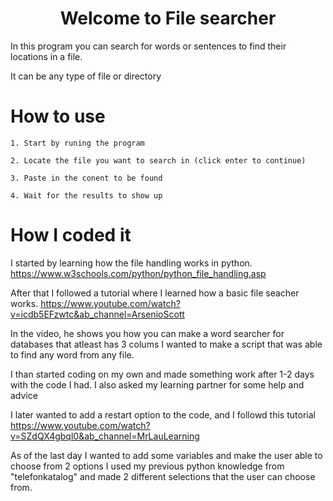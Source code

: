 <h1 align="center"> Welcome to File searcher </h1>
In this program you can search for words or sentences to find their locations in a file.

It can be any type of file or directory

# How to use
```
1. Start by runing the program

2. Locate the file you want to search in (click enter to continue)

3. Paste in the conent to be found

4. Wait for the results to show up
```
# How I coded it
I started by learning how the file handling works in python.
https://www.w3schools.com/python/python_file_handling.asp

After that I followed a tutorial where I learned how a basic file seacher works.
https://www.youtube.com/watch?v=icdb5EFzwtc&ab_channel=ArsenioScott

In the video, he shows you how you can make a word searcher for databases that atleast has 3 colums
I wanted to make a script that was able to find any word from any file. 

I than started coding on my own and made something work after 1-2 days with the code I had.
I also asked my learning partner for some help and advice

I later wanted to add a restart option to the code, and I followd this tutorial
https://www.youtube.com/watch?v=SZdQX4gbql0&ab_channel=MrLauLearning

As of the last day I wanted to add some variables and make the user able to choose from 2 options
I used my previous python knowledge from "telefonkatalog" and made 2 different selections 
that the user can choose from.